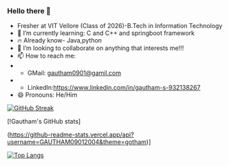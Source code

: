 
### Hello there 👋

<p> 
  
- Fresher at VIT Vellore (Class of 2026)-B.Tech in Information Technology
- 🌱 I’m currently learning: C and C++ and springboot framework
- 🔥 Already know- Java,python
- 👯 I’m looking to collaborate on anything that interests me!!!
- 📫 How to reach me:    
- - GMail: gautham0901@gamil.com
- - LinkedIn:https://www.linkedin.com/in/gautham-s-932138267
- 😄 Pronouns: He/Him

[![GitHub Streak](https://streak-stats.demolab.com/?user=GAUTHAM09012004&theme=gotham)](https://git.io/streak-stats)

[!Gautham's GitHub stats]
 
 (https://github-readme-stats.vercel.app/api?username=GAUTHAM09012004&theme=gotham)]

[![Top Langs](https://github-readme-stats.vercel.app/api/top-langs/?username=GAUTHAM09012004&theme=gotham&layout=compact)](https://github.com/anuraghazra/github-readme-stats)
</p>
